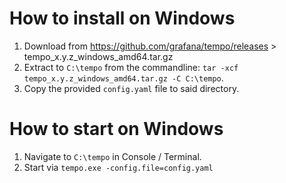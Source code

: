 # How to install on Windows

1. Download from https://github.com/grafana/tempo/releases > tempo_x.y.z_windows_amd64.tar.gz 
2. Extract to `C:\tempo` from the commandline: `tar -xcf tempo_x.y.z_windows_amd64.tar.gz -C C:\tempo`.
3. Copy the provided `config.yaml` file to said directory.

# How to start on Windows

1. Navigate to `C:\tempo` in Console / Terminal.
2. Start via `tempo.exe -config.file=config.yaml`